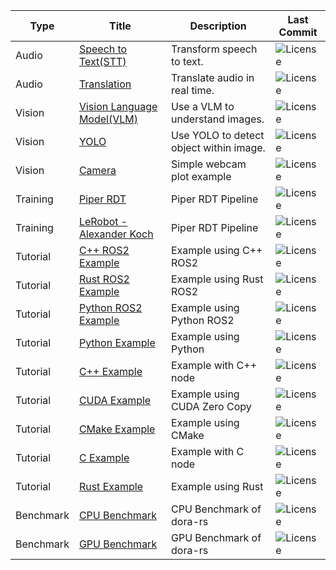 | Type | Title | Description | Last Commit |
|------|-------|-------------|-------------|
| Audio | [Speech to Text(STT)](https://github.com/dora-rs/dora/blob/main/examples/speech-to-text) | Transform speech to text. | ![License](https://img.shields.io/github/last-commit/dora-rs/dora?path=examples%2Fspeech-to-text?label=%20) |
| Audio | [Translation](https://github.com/dora-rs/dora/blob/main/examples/translation) | Translate audio in real time. | ![License](https://img.shields.io/github/last-commit/dora-rs/dora?path=examples%2Ftranslation?label=%20) |
| Vision | [Vision Language Model(VLM)](https://github.com/dora-rs/dora/blob/main/examples/vlm) | Use a VLM to understand images. | ![License](https://img.shields.io/github/last-commit/dora-rs/dora?path=examples%2Fvlm?label=%20) |
| Vision | [YOLO](https://github.com/dora-rs/dora/blob/main/examples/python-dataflow) | Use YOLO to detect object within image. | ![License](https://img.shields.io/github/last-commit/dora-rs/dora?path=examples%2Fpython-dataflow?label=%20) |
| Vision | [Camera](https://github.com/dora-rs/dora/blob/main/examples/camera) | Simple webcam plot example | ![License](https://img.shields.io/github/last-commit/dora-rs/dora?path=examples%2Fcamera?label=%20) |
| Training | [Piper RDT](https://github.com/dora-rs/dora/blob/main/examples/piper) | Piper RDT Pipeline | ![License](https://img.shields.io/github/last-commit/dora-rs/dora?path=examples%2Fpiper?label=%20) |
| Training | [LeRobot - Alexander Koch](https://raw.githubusercontent.com/dora-rs/dora-lerobot/refs/heads/main/README.md) | Piper RDT Pipeline | ![License](https://img.shields.io/github/last-commit/dora-rs/dora-lerobot?label=%20) |
| Tutorial | [C++ ROS2 Example](https://github.com/dora-rs/dora/blob/main/examples/c++-ros2-dataflow) | Example using C++ ROS2 | ![License](https://img.shields.io/github/last-commit/dora-rs/dora?path=examples%2Fc%2b%2b-ros2-dataflow?label=%20) |
| Tutorial | [Rust ROS2 Example](https://github.com/dora-rs/dora/blob/main/examples/rust-ros2-dataflow) | Example using Rust ROS2 | ![License](https://img.shields.io/github/last-commit/dora-rs/dora?path=examples%2Frust-ros2-dataflow?label=%20) |
| Tutorial | [Python ROS2 Example](https://github.com/dora-rs/dora/blob/main/examples/python-ros2-dataflow) | Example using Python ROS2 | ![License](https://img.shields.io/github/last-commit/dora-rs/dora?path=examples%2Fpython-ros2-dataflow?label=%20) |
| Tutorial | [Python Example](https://github.com/dora-rs/dora/blob/main/examples/python-dataflow) | Example using Python | ![License](https://img.shields.io/github/last-commit/dora-rs/dora?path=examples%2Fpython-dataflow?label=%20) |
| Tutorial | [C++ Example](https://github.com/dora-rs/dora/blob/main/examples/c++-dataflow) | Example with C++ node | ![License](https://img.shields.io/github/last-commit/dora-rs/dora?path=examples%2Fc%2b%2b-dataflow?label=%20) |
| Tutorial | [CUDA Example](https://github.com/dora-rs/dora/blob/main/examples/cuda-benchmark) | Example using CUDA Zero Copy | ![License](https://img.shields.io/github/last-commit/dora-rs/dora?path=examples%2Fcuda-benchmark?label=%20) |
| Tutorial | [CMake Example](https://github.com/dora-rs/dora/blob/main/examples/cmake-dataflow) | Example using CMake | ![License](https://img.shields.io/github/last-commit/dora-rs/dora?path=examples%2Fcmake-dataflow?label=%20) |
| Tutorial | [C Example](https://github.com/dora-rs/dora/blob/main/examples/c-dataflow) | Example with C node | ![License](https://img.shields.io/github/last-commit/dora-rs/dora?path=examples%2Fc-dataflow?label=%20) |
| Tutorial | [Rust Example](https://github.com/dora-rs/dora/blob/main/examples/rust-dataflow) | Example using Rust | ![License](https://img.shields.io/github/last-commit/dora-rs/dora?path=examples%2Frust-dataflow?label=%20) |
| Benchmark | [CPU Benchmark](https://github.com/dora-rs/dora-benchmark/blob/main) | CPU Benchmark of dora-rs | ![License](https://img.shields.io/github/last-commit/dora-rs/dora-benchmark?label=%20) |
| Benchmark | [GPU Benchmark](https://github.com/dora-rs/dora/blob/main/examples/cuda-benchmark) | GPU Benchmark of dora-rs | ![License](https://img.shields.io/github/last-commit/dora-rs/dora?path=examples%2Fcuda-benchmark?label=%20) |

